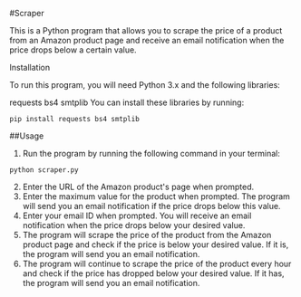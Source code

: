 #Scraper

This is a Python program that allows you to scrape the price of a product from an Amazon product page and receive an email notification when the price drops below a certain value.

Installation

To run this program, you will need Python 3.x and the following libraries:

requests
bs4
smtplib
You can install these libraries by running:

```
pip install requests bs4 smtplib
```
##Usage

1. Run the program by running the following command in your terminal:
```
python scraper.py
```
2. Enter the URL of the Amazon product's page when prompted.
3. Enter the maximum value for the product when prompted. The program will send you an email notification if the price drops below this value.
4. Enter your email ID when prompted. You will receive an email notification when the price drops below your desired value.
5. The program will scrape the price of the product from the Amazon product page and check if the price is below your desired value. If it is, the program will send you an email notification.
6. The program will continue to scrape the price of the product every hour and check if the price has dropped below your desired value. If it has, the program will send you an email notification.

